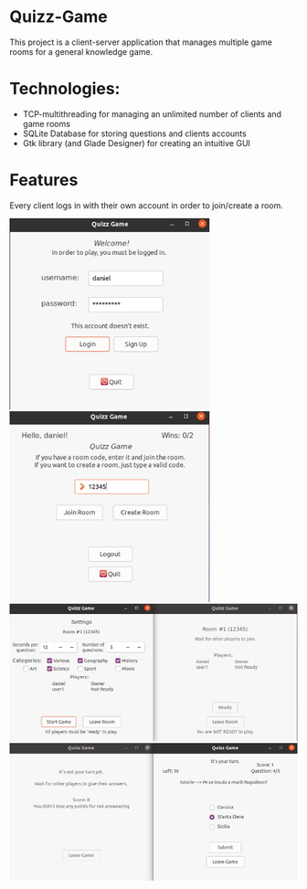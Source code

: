 # Quizz-Game

This project is a client-server application that manages multiple game rooms for a general knowledge game. 

# Technologies:

 * TCP-multithreading for managing an unlimited number of clients and game rooms
 * SQLite Database for storing questions and clients accounts
 * Gtk library (and Glade Designer) for creating an intuitive GUI

# Features

Every client logs in with their own account in order to join/create a room.

<img width="350" src="https://github.com/andreihaivas6/Quizz-Game/blob/main/ss/a1.png">

<img width="350" src="https://github.com/andreihaivas6/Quizz-Game/blob/main/ss/a2.png">

<img width="700" src="https://github.com/andreihaivas6/Quizz-Game/blob/main/ss/a3.png">

<img width="700" src="https://github.com/andreihaivas6/Quizz-Game/blob/main/ss/a4.png">



